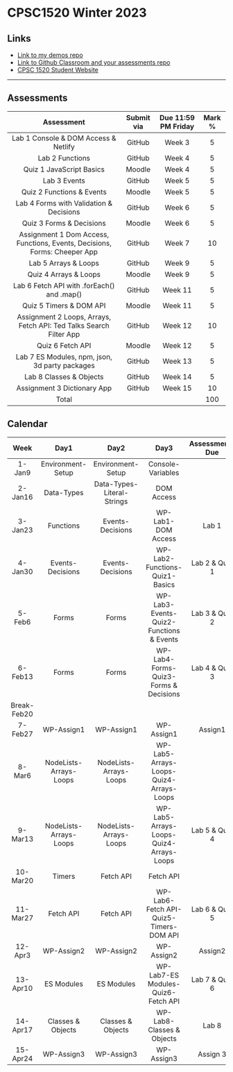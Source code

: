 # CPSC1520 Winter 2023

## Links

- [Link to my demos repo](https://github.com/RobbinLawJavaScript/javascript-demos.git)
- [Link to Github Classroom and your assessments repo](#)
- [CPSC 1520 Student Website](https://cpsc-1520.github.io/cpsc1520/)

---

## Assessments

|Assessment|Submit via|Due 11:59 PM Friday|Mark %|
|:-:|:-:|:-:|:-:|
|Lab 1 Console & DOM Access & Netlify|GitHub|Week 3|5
|Lab 2 Functions|GitHub|Week 4|5
|Quiz 1 JavaScript Basics|Moodle|Week 4|5
|Lab 3 Events|GitHub|Week 5|5
|Quiz 2 Functions & Events|Moodle|Week 5|5
|Lab 4 Forms with Validation & Decisions|GitHub|Week 6|5
|Quiz 3 Forms & Decisions|Moodle|Week 6|5
|Assignment 1 Dom Access, Functions, Events, Decisions, Forms: Cheeper App|GitHub|Week 7|10
|Lab 5 Arrays & Loops|GitHub|Week 9|5
|Quiz 4 Arrays & Loops|Moodle|Week 9|5
|Lab 6 Fetch API with .forEach() and .map()|GitHub|Week 11|5
|Quiz 5 Timers & DOM API|Moodle|Week 11|5
|Assignment 2 Loops, Arrays, Fetch API: Ted Talks Search Filter App|GitHub|Week 12|10
|Quiz 6 Fetch API|Moodle|Week 12|5
|Lab 7 ES Modules, npm, json, 3d party packages|GitHub|Week 13|5
|Lab 8 Classes & Objects|GitHub|Week 14|5
|Assignment 3 Dictionary App|GitHub|Week 15|10
|Total|||100|

## Calendar

|Week|Day1|Day2|Day3|Assessments Due|
|:-:|:-:|:-:|:-:|:-:|
|1-Jan9|Environment-Setup|Environment-Setup|Console-Variables|
|2-Jan16|Data-Types|Data-Types-Literal-Strings|DOM Access|
|3-Jan23|Functions|Events-Decisions|WP-Lab1-DOM Access|Lab 1|
|4-Jan30|Events-Decisions|Events-Decisions|WP-Lab2-Functions-Quiz1-Basics|Lab 2 & Quiz 1|
|5-Feb6|Forms|Forms|WP-Lab3-Events-Quiz2-Functions & Events|Lab 3 & Quiz 2|
|6-Feb13|Forms|Forms|WP-Lab4-Forms-Quiz3-Forms & Decisions|Lab 4 & Quiz 3|
|Break-Feb20||||
|7-Feb27|WP-Assign1|WP-Assign1|WP-Assign1|Assign1|
|8-Mar6|NodeLists-Arrays-Loops|NodeLists-Arrays-Loops|WP-Lab5-Arrays-Loops-Quiz4-Arrays-Loops|
|9-Mar13|NodeLists-Arrays-Loops|NodeLists-Arrays-Loops|WP-Lab5-Arrays-Loops-Quiz4-Arrays-Loops|Lab 5 & Quiz 4|
|10-Mar20|Timers|Fetch API|Fetch API|
|11-Mar27|Fetch API|Fetch API|WP-Lab6-Fetch API-Quiz5-Timers-DOM API|Lab 6 & Quiz 5|
|12-Apr3|WP-Assign2|WP-Assign2|WP-Assign2|Assign2|
|13-Apr10|ES Modules|ES Modules|WP-Lab7-ES Modules-Quiz6-Fetch API|Lab 7 & Quiz 6|
|14-Apr17|Classes & Objects|Classes & Objects|WP-Lab8-Classes & Objects|Lab 8|
|15-Apr24|WP-Assign3|WP-Assign3|WP-Assign3|Assign 3|
